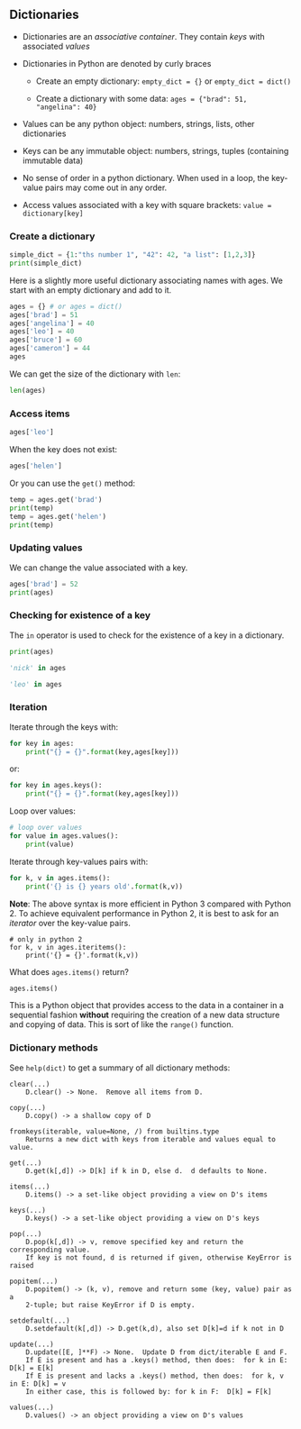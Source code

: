 ## Dictionaries

* Dictionaries are an *associative container*.  They contain *keys* with
  associated *values*

* Dictionaries in Python are denoted by curly braces

  * Create an empty dictionary: `empty_dict = {}` or `empty_dict = dict()`

  * Create a dictionary with some data: `ages = {"brad": 51, "angelina": 40}`

* Values can be any python object: numbers, strings, lists, other dictionaries

* Keys can be any immutable object: numbers, strings, tuples (containing
  immutable data)

* No sense of order in a python dictionary.  When used in a loop, the key-value
  pairs may come out in any order.

* Access values associated with a key with square brackets:
  `value = dictionary[key]`

### Create a dictionary

```python
simple_dict = {1:"ths number 1", "42": 42, "a list": [1,2,3]}
print(simple_dict)
```

Here is a slightly more useful dictionary associating names with ages.  We
start with an empty dictionary and add to it.

```python
ages = {} # or ages = dict()
ages['brad'] = 51
ages['angelina'] = 40
ages['leo'] = 40
ages['bruce'] = 60
ages['cameron'] = 44
ages
```

We can get the size of the dictionary with `len`:

```python
len(ages)
```

### Access items

```python
ages['leo']
```

When the key does not exist:

```python
ages['helen']
```

Or you can use the `get()` method:

```python
temp = ages.get('brad')
print(temp)
temp = ages.get('helen')
print(temp)
```

### Updating values

We can change the value associated with a key.

```python
ages['brad'] = 52
print(ages)
```

### Checking for existence of a key

The `in` operator is used to check for the existence of a key in a dictionary.

```python
print(ages)
```

```python
'nick' in ages
```

```python
'leo' in ages
```

### Iteration

Iterate through the keys with:

```python
for key in ages:
    print("{} = {}".format(key,ages[key]))
```

or:

```python
for key in ages.keys():
    print("{} = {}".format(key,ages[key]))
```

Loop over values:

```python
# loop over values
for value in ages.values():
    print(value)
```

Iterate through key-values pairs with:

```python
for k, v in ages.items():
    print('{} is {} years old'.format(k,v))
```

**Note**: The above syntax is more efficient in Python 3 compared with Python 2.
To achieve equivalent performance in Python 2, it is best to ask for an
*iterator* over the key-value pairs.

```
# only in python 2
for k, v in ages.iteritems():
    print('{} = {}'.format(k,v))
```

What does `ages.items()` return?

```python
ages.items()
```

This is a Python object that provides access to the data in a container in a
sequential fashion **without** requiring the creation of a new data structure
and copying of data.  This is sort of like the `range()` function.

### Dictionary methods

See `help(dict)` to get a summary of all dictionary methods:

```
clear(...)
    D.clear() -> None.  Remove all items from D.

copy(...)
    D.copy() -> a shallow copy of D

fromkeys(iterable, value=None, /) from builtins.type
    Returns a new dict with keys from iterable and values equal to value.

get(...)
    D.get(k[,d]) -> D[k] if k in D, else d.  d defaults to None.

items(...)
    D.items() -> a set-like object providing a view on D's items

keys(...)
    D.keys() -> a set-like object providing a view on D's keys

pop(...)
    D.pop(k[,d]) -> v, remove specified key and return the corresponding value.
    If key is not found, d is returned if given, otherwise KeyError is raised

popitem(...)
    D.popitem() -> (k, v), remove and return some (key, value) pair as a
    2-tuple; but raise KeyError if D is empty.

setdefault(...)
    D.setdefault(k[,d]) -> D.get(k,d), also set D[k]=d if k not in D

update(...)
    D.update([E, ]**F) -> None.  Update D from dict/iterable E and F.
    If E is present and has a .keys() method, then does:  for k in E: D[k] = E[k]
    If E is present and lacks a .keys() method, then does:  for k, v in E: D[k] = v
    In either case, this is followed by: for k in F:  D[k] = F[k]

values(...)
    D.values() -> an object providing a view on D's values
```
